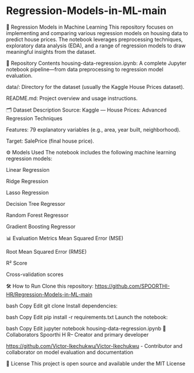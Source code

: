 # Regression-Models-in-ML-main
🧠 Regression Models in Machine Learning
This repository focuses on implementing and comparing various regression models on housing data to predict house prices. The notebook leverages preprocessing techniques, exploratory data analysis (EDA), and a range of regression models to draw meaningful insights from the dataset.

📁 Repository Contents
housing-data-regression.ipynb: A complete Jupyter notebook pipeline—from data preprocessing to regression model evaluation.

data/: Directory for the dataset (usually the Kaggle House Prices dataset).

README.md: Project overview and usage instructions.

🗂️ Dataset Description
Source: Kaggle — House Prices: Advanced Regression Techniques

Features: 79 explanatory variables (e.g., area, year built, neighborhood).

Target: SalePrice (final house price).

⚙️ Models Used
The notebook includes the following machine learning regression models:

Linear Regression

Ridge Regression

Lasso Regression

Decision Tree Regressor

Random Forest Regressor

Gradient Boosting Regressor

📊 Evaluation Metrics
Mean Squared Error (MSE)

Root Mean Squared Error (RMSE)

R² Score

Cross-validation scores

🛠️ How to Run
Clone this repository: https://github.com/SPOORTHI-HR/Regression-Models-in-ML-main

bash
Copy
Edit
git clone 
Install dependencies:

bash
Copy
Edit
pip install -r requirements.txt
Launch the notebook:

bash
Copy
Edit
jupyter notebook housing-data-regression.ipynb
🙌 Collaborators
Spoorthi H R– Creator and primary developer

https://github.com/Victor-Ikechukwu/Victor-Ikechukwu -  Contributor and collaborator on model evaluation and documentation

📃 License
This project is open source and available under the MIT License
